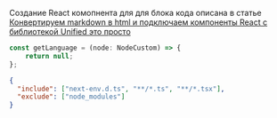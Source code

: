 Создание React комопнента для для блока кода описана в статье [Конвертируем markdown в html и подключаем компоненты React с библиотекой Unified это просто](https://mrdramm.netlify.app/posts/biblioteka-unified-dlya-preobrazovanii-markdown-v-html#header--kompilyaciya-ast-html-v-react-komponenty)

```js
const getLanguage = (node: NodeCustom) => {
    return null;
};
```

```json
{
  "include": ["next-env.d.ts", "**/*.ts", "**/*.tsx"],
  "exclude": ["node_modules"]
}
```